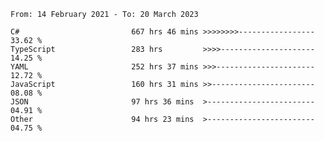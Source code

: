 <!-- [![Top Langs](https://github-readme-stats.vercel.app/api/top-langs/?username=thititongumpun&layout=compact&langs_count=7&theme=prussian)](https://github.com/thititongumpun)
[![Anurag's GitHub stats](https://github-readme-stats.vercel.app/api?username=thititongumpun&hide=stars&show_icons=true&theme=prussian)](https://github.com/thititongumpun) -->

<!--START_SECTION:waka-->

```text
From: 14 February 2021 - To: 20 March 2023

C#                         667 hrs 46 mins >>>>>>>>-----------------   33.62 %
TypeScript                 283 hrs         >>>>---------------------   14.25 %
YAML                       252 hrs 37 mins >>>----------------------   12.72 %
JavaScript                 160 hrs 31 mins >>-----------------------   08.08 %
JSON                       97 hrs 36 mins  >------------------------   04.91 %
Other                      94 hrs 23 mins  >------------------------   04.75 %
```

<!--END_SECTION:waka-->
